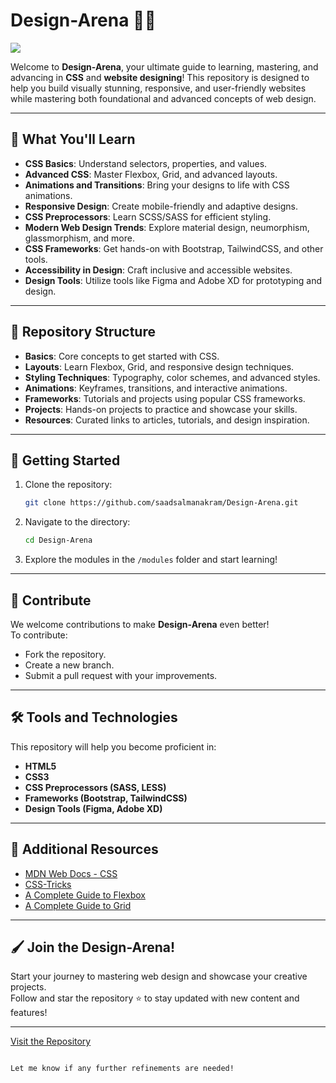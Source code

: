 
# Design-Arena 🎨🌟  

![](https://www.pixabay.com/photo/2023/02/27/15/15/abstract-7818693_1280.jpg)

Welcome to **Design-Arena**, your ultimate guide to learning, mastering, and advancing in **CSS** and **website designing**!
This repository is designed to help you build visually stunning, responsive, and user-friendly websites while mastering both foundational and advanced concepts of web design.

---

## 🌟 What You'll Learn
- **CSS Basics**: Understand selectors, properties, and values.  
- **Advanced CSS**: Master Flexbox, Grid, and advanced layouts.  
- **Animations and Transitions**: Bring your designs to life with CSS animations.  
- **Responsive Design**: Create mobile-friendly and adaptive designs.  
- **CSS Preprocessors**: Learn SCSS/SASS for efficient styling.  
- **Modern Web Design Trends**: Explore material design, neumorphism, glassmorphism, and more.  
- **CSS Frameworks**: Get hands-on with Bootstrap, TailwindCSS, and other tools.  
- **Accessibility in Design**: Craft inclusive and accessible websites.  
- **Design Tools**: Utilize tools like Figma and Adobe XD for prototyping and design.  

---

## 📂 Repository Structure
- **Basics**: Core concepts to get started with CSS.  
- **Layouts**: Learn Flexbox, Grid, and responsive design techniques.  
- **Styling Techniques**: Typography, color schemes, and advanced styles.  
- **Animations**: Keyframes, transitions, and interactive animations.  
- **Frameworks**: Tutorials and projects using popular CSS frameworks.  
- **Projects**: Hands-on projects to practice and showcase your skills.  
- **Resources**: Curated links to articles, tutorials, and design inspiration.  

---

## 🚀 Getting Started
1. Clone the repository:  
   ```bash
   git clone https://github.com/saadsalmanakram/Design-Arena.git
   ```
2. Navigate to the directory:  
   ```bash
   cd Design-Arena
   ```
3. Explore the modules in the `/modules` folder and start learning!  

---

## 🌈 Contribute
We welcome contributions to make **Design-Arena** even better!  
To contribute:  
- Fork the repository.  
- Create a new branch.  
- Submit a pull request with your improvements.  

---

## 🛠 Tools and Technologies  
This repository will help you become proficient in:  
- **HTML5**  
- **CSS3**  
- **CSS Preprocessors (SASS, LESS)**  
- **Frameworks (Bootstrap, TailwindCSS)**  
- **Design Tools (Figma, Adobe XD)**  

---

## 📖 Additional Resources
- [MDN Web Docs - CSS](https://developer.mozilla.org/en-US/docs/Web/CSS)  
- [CSS-Tricks](https://css-tricks.com/)  
- [A Complete Guide to Flexbox](https://css-tricks.com/snippets/css/a-guide-to-flexbox/)  
- [A Complete Guide to Grid](https://css-tricks.com/snippets/css/complete-guide-grid/)  

---

## 🖌️ Join the Design-Arena!
Start your journey to mastering web design and showcase your creative projects.  
Follow and star the repository ⭐ to stay updated with new content and features!  

---
[Visit the Repository](https://github.com/saadsalmanakram/Design-Arena)  
```  

Let me know if any further refinements are needed!